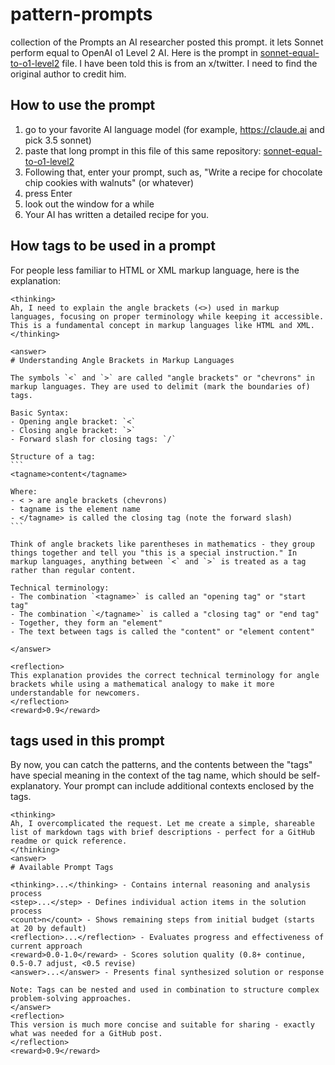 # pattern-prompts
collection of the Prompts
an AI researcher posted this prompt. it lets Sonnet perform equal to OpenAI o1 Level 2 AI. Here is the prompt in [sonnet-equal-to-o1-level2](sonnet-equal-to-o1-level2) file.
I have been told this is from an x/twitter.  I need to find the original author to credit him.

## How to use the prompt
1) go to your favorite AI language model (for example, https://claude.ai and pick 3.5 sonnet)
1) paste that long prompt in this file of this same repository:  [sonnet-equal-to-o1-level2](sonnet-equal-to-o1-level2)
1) Following that, enter your prompt, such as, "Write a recipe for chocolate chip cookies with walnuts" (or whatever)
1) press Enter
1) look out the window for a while
1) Your AI has written a detailed recipe for you.

## How tags to be used in a prompt
For people less familiar to HTML or XML markup language, here is the explanation:
~~~
<thinking>
Ah, I need to explain the angle brackets (<>) used in markup languages, focusing on proper terminology while keeping it accessible. This is a fundamental concept in markup languages like HTML and XML.
</thinking>

<answer>
# Understanding Angle Brackets in Markup Languages

The symbols `<` and `>` are called "angle brackets" or "chevrons" in markup languages. They are used to delimit (mark the boundaries of) tags.

Basic Syntax:
- Opening angle bracket: `<` 
- Closing angle bracket: `>`
- Forward slash for closing tags: `/`

Structure of a tag:
```
<tagname>content</tagname>

Where:
- < > are angle brackets (chevrons)
- tagname is the element name
- </tagname> is called the closing tag (note the forward slash)
```

Think of angle brackets like parentheses in mathematics - they group things together and tell you "this is a special instruction." In markup languages, anything between `<` and `>` is treated as a tag rather than regular content.

Technical terminology:
- The combination `<tagname>` is called an "opening tag" or "start tag"
- The combination `</tagname>` is called a "closing tag" or "end tag"
- Together, they form an "element"
- The text between tags is called the "content" or "element content"

</answer>

<reflection>
This explanation provides the correct technical terminology for angle brackets while using a mathematical analogy to make it more understandable for newcomers.
</reflection>
<reward>0.9</reward>
~~~

## tags used in this prompt
By now, you can catch the patterns, and the contents between the "tags" have special meaning in the context of the tag name, which should be self-explanatory.
Your prompt can include additional contexts enclosed by the tags.
~~~
<thinking>
Ah, I overcomplicated the request. Let me create a simple, shareable list of markdown tags with brief descriptions - perfect for a GitHub readme or quick reference.
</thinking>
<answer>
# Available Prompt Tags

<thinking>...</thinking> - Contains internal reasoning and analysis process
<step>...</step> - Defines individual action items in the solution process
<count>n</count> - Shows remaining steps from initial budget (starts at 20 by default)
<reflection>...</reflection> - Evaluates progress and effectiveness of current approach
<reward>0.0-1.0</reward> - Scores solution quality (0.8+ continue, 0.5-0.7 adjust, <0.5 revise)
<answer>...</answer> - Presents final synthesized solution or response

Note: Tags can be nested and used in combination to structure complex problem-solving approaches.
</answer>
<reflection>
This version is much more concise and suitable for sharing - exactly what was needed for a GitHub post.
</reflection>
<reward>0.9</reward>
~~~
